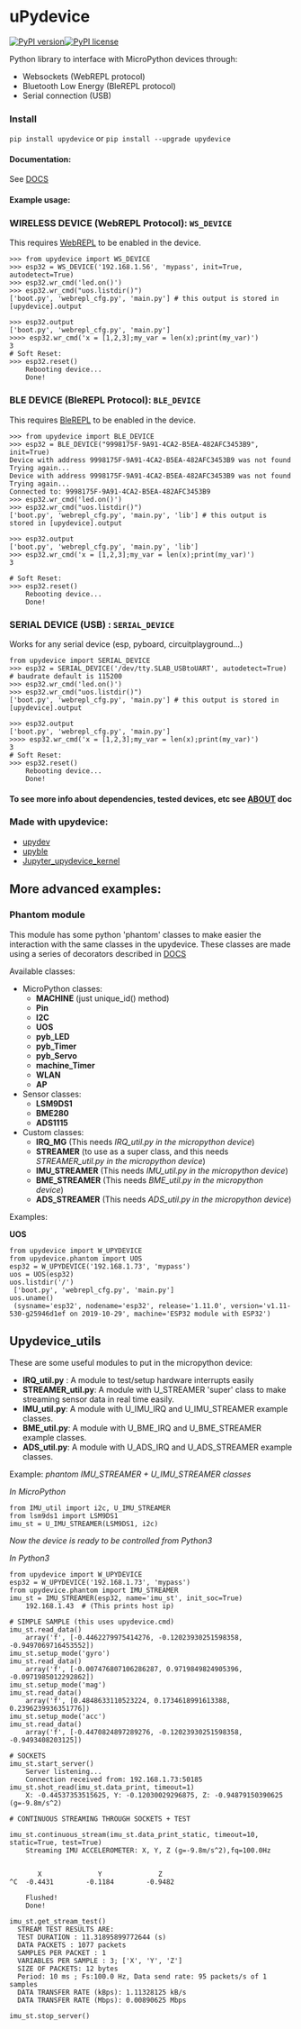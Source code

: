 # uPydevice

[![PyPI version](https://badge.fury.io/py/upydevice.svg)](https://badge.fury.io/py/upydevice)[![PyPI license](https://img.shields.io/pypi/l/ansicolortags.svg)](https://pypi.python.org/pypi/ansicolortags/)

Python library to interface with MicroPython devices through:

-  Websockets (WebREPL protocol) 
- Bluetooth Low Energy (BleREPL protocol)
-  Serial connection (USB)

### Install
`pip install upydevice`  or `pip install --upgrade upydevice` 

#### Documentation:

See [DOCS](https://github.com/Carglglz/upydevice/blob/master/DOCS/Documentation.md)

#### Example usage:

### WIRELESS DEVICE (WebREPL Protocol): `WS_DEVICE`

This requires [WebREPL](http://docs.micropython.org/en/latest/esp8266/tutorial/repl.html#webrepl-a-prompt-over-wifi)  to be enabled in the device.

```
>>> from upydevice import WS_DEVICE
>>> esp32 = WS_DEVICE('192.168.1.56', 'mypass', init=True, autodetect=True)
>>> esp32.wr_cmd('led.on()')
>>> esp32.wr_cmd("uos.listdir()")
['boot.py', 'webrepl_cfg.py', 'main.py'] # this output is stored in [upydevice].output

>>> esp32.output
['boot.py', 'webrepl_cfg.py', 'main.py']
>>>> esp32.wr_cmd('x = [1,2,3];my_var = len(x);print(my_var)')
3
# Soft Reset:
>>> esp32.reset()
    Rebooting device...
    Done!
```

### BLE DEVICE (BleREPL Protocol): `BLE_DEVICE`

This requires [BleREPL](https://github.com/Carglglz/upyble#getting-started) to be enabled in the device.

```
>>> from upydevice import BLE_DEVICE
>>> esp32 = BLE_DEVICE("9998175F-9A91-4CA2-B5EA-482AFC3453B9", init=True)
Device with address 9998175F-9A91-4CA2-B5EA-482AFC3453B9 was not found
Trying again...
Device with address 9998175F-9A91-4CA2-B5EA-482AFC3453B9 was not found
Trying again...
Connected to: 9998175F-9A91-4CA2-B5EA-482AFC3453B9
>>> esp32.wr_cmd('led.on()')
>>> esp32.wr_cmd("uos.listdir()")
['boot.py', 'webrepl_cfg.py', 'main.py', 'lib'] # this output is stored in [upydevice].output

>>> esp32.output
['boot.py', 'webrepl_cfg.py', 'main.py', 'lib']
>>> esp32.wr_cmd('x = [1,2,3];my_var = len(x);print(my_var)')
3

# Soft Reset:
>>> esp32.reset()
    Rebooting device...
    Done!
```



### SERIAL DEVICE (USB) : `SERIAL_DEVICE`

Works for any serial device (esp, pyboard, circuitplayground...)

```
from upydevice import SERIAL_DEVICE
>>> esp32 = SERIAL_DEVICE('/dev/tty.SLAB_USBtoUART', autodetect=True) # baudrate default is 115200
>>> esp32.wr_cmd('led.on()')
>>> esp32.wr_cmd("uos.listdir()")
['boot.py', 'webrepl_cfg.py', 'main.py'] # this output is stored in [upydevice].output

>>> esp32.output
['boot.py', 'webrepl_cfg.py', 'main.py']
>>>> esp32.wr_cmd('x = [1,2,3];my_var = len(x);print(my_var)')
3
# Soft Reset:
>>> esp32.reset()
    Rebooting device...
    Done!
```

#### To see more info about dependencies, tested devices, etc see [ABOUT](https://github.com/Carglglz/upydevice/blob/master/DOCS/ABOUT.md) doc

### Made with upydevice:

- [upydev](https://github.com/Carglglz/upydev)
- [upyble](https://github.com/Carglglz/upyble)
- [Jupyter_upydevice_kernel](https://github.com/Carglglz/jupyter_upydevice_kernel)

## More advanced examples:

### Phantom module

This module has some python 'phantom' classes to make easier the interaction with the same classes in the upydevice. These classes are made using a series of decorators described in [DOCS](https://github.com/Carglglz/upydevice/blob/master/DOCS/Documentation.md#PARSER-AND-DECORATORS) 

Available classes:

* MicroPython classes:
  * **MACHINE** (just unique_id() method)
  * **Pin**
  * **I2C**
  * **UOS**
  * **pyb_LED**
  * **pyb_Timer**
  * **pyb_Servo**
  * **machine_Timer**
  * **WLAN**
  * **AP**
* Sensor classes:
  * **LSM9DS1**
  * **BME280**
  * **ADS1115**
* Custom classes:
  * **IRQ_MG** (This needs *IRQ_util.py in the micropython device*)
  * **STREAMER** (to use as a super class, and this needs *STREAMER_util.py in the micropython device*)
  * **IMU_STREAMER**  (This needs *IMU_util.py in the micropython device*)
  * **BME_STREAMER** (This needs *BME_util.py in the micropython device*)
  * **ADS_STREAMER**  (This needs *ADS_util.py in the micropython device*)

Examples:

**UOS**

```
from upydevice import W_UPYDEVICE
from upydevice.phantom import UOS
esp32 = W_UPYDEVICE('192.168.1.73', 'mypass')
uos = UOS(esp32)
uos.listdir('/')
 ['boot.py', 'webrepl_cfg.py', 'main.py']
uos.uname()
 (sysname='esp32', nodename='esp32', release='1.11.0', version='v1.11-530-g25946d1ef on 2019-10-29', machine='ESP32 module with ESP32')
```



## Upydevice_utils

These are some useful modules to put in the micropython device:

* **IRQ_util.py** : A module to test/setup hardware interrupts easily
* **STREAMER_util.py**: A module with U_STREAMER 'super' class to make streaming sensor data in real time easily.
* **IMU_util.py**: A module with U_IMU_IRQ and U_IMU_STREAMER example classes.
* **BME_util.py**: A module with U_BME_IRQ and U_BME_STREAMER example classes.
* **ADS_util.py**: A module with U_ADS_IRQ and U_ADS_STREAMER example classes.



Example: *phantom IMU_STREAMER + U_IMU_STREAMER classes*

*In MicroPython*

```
from IMU_util import i2c, U_IMU_STREAMER
from lsm9ds1 import LSM9DS1
imu_st = U_IMU_STREAMER(LSM9DS1, i2c)
```

*Now the device is ready to be controlled from Python3*

*In Python3*

```
from upydevice import W_UPYDEVICE
esp32 = W_UPYDEVICE('192.168.1.73', 'mypass')
from upydevice.phantom import IMU_STREAMER
imu_st = IMU_STREAMER(esp32, name='imu_st', init_soc=True)
	192.168.1.43  # (This prints host ip)

# SIMPLE SAMPLE (this uses upydevice.cmd)
imu_st.read_data()
	array('f', [-0.4462279975414276, -0.12023930251598358, -0.9497069716453552])
imu_st.setup_mode('gyro')
imu_st.read_data()
	array('f', [-0.007476807106286287, 0.9719849824905396, -0.0971985012292862])
imu_st.setup_mode('mag')
imu_st.read_data()
	array('f', [0.4848633110523224, 0.1734618991613388, 0.2396239936351776])
imu_st.setup_mode('acc')
imu_st.read_data()
	array('f', [-0.4470824897289276, -0.12023930251598358, -0.9493408203125])

# SOCKETS
imu_st.start_server()
	Server listening...
	Connection received from: 192.168.1.73:50185
imu_st.shot_read(imu_st.data_print, timeout=1)
	X: -0.44537353515625, Y: -0.12030029296875, Z: -0.94879150390625 (g=-9.8m/s^2)

# CONTINUOUS STREAMING THROUGH SOCKETS + TEST

imu_st.continuous_stream(imu_st.data_print_static, timeout=10, static=True, test=True)
	Streaming IMU ACCELEROMETER: X, Y, Z (g=-9.8m/s^2),fq=100.0Hz


       X              Y              Z
^C  -0.4431        -0.1184        -0.9482

	Flushed!
	Done!

imu_st.get_stream_test()
  STREAM TEST RESULTS ARE:
  TEST DURATION : 11.31895899772644 (s)
  DATA PACKETS : 1077 packets
  SAMPLES PER PACKET : 1
  VARIABLES PER SAMPLE : 3; ['X', 'Y', 'Z']
  SIZE OF PACKETS: 12 bytes
  Period: 10 ms ; Fs:100.0 Hz, Data send rate: 95 packets/s of 1 samples
  DATA TRANSFER RATE (kBps): 1.11328125 kB/s
  DATA TRANSFER RATE (Mbps): 0.00890625 Mbps

imu_st.stop_server()
```

